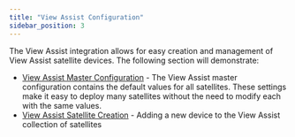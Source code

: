 ```yaml
---
title: "View Assist Configuration"
sidebar_position: 3
---
```


The View Assist integration allows for easy creation and management of View Assist satellite devices. The following section will demonstrate:

- [View Assist Master Configuration](./masterconfig-configuration/index.md) - The View Assist master configuration contains the default values for all satellites. These settings make it easy to deploy many satellites without the need to modify each with the same values.
- [View Assist Satellite Creation](./satellite-creation/index.md) - Adding a new device to the View Assist collection of satellites

